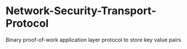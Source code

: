 # Network-Security-Transport-Protocol
Binary proof-of-work application layer protocol to store key value pairs
